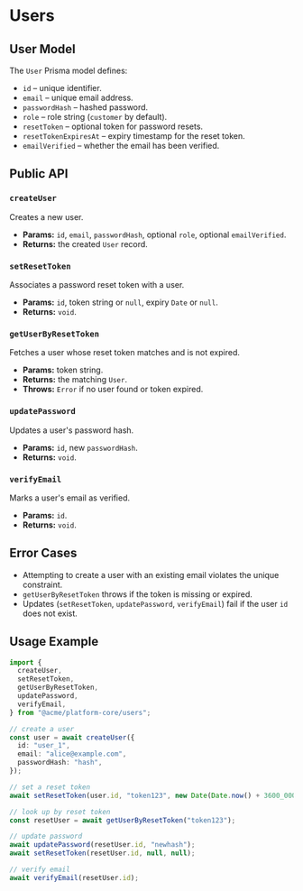 # Users

## User Model
The `User` Prisma model defines:
- `id` – unique identifier.
- `email` – unique email address.
- `passwordHash` – hashed password.
- `role` – role string (`customer` by default).
- `resetToken` – optional token for password resets.
- `resetTokenExpiresAt` – expiry timestamp for the reset token.
- `emailVerified` – whether the email has been verified.

## Public API
### `createUser`
Creates a new user.
- **Params:** `id`, `email`, `passwordHash`, optional `role`, optional `emailVerified`.
- **Returns:** the created `User` record.

### `setResetToken`
Associates a password reset token with a user.
- **Params:** `id`, token string or `null`, expiry `Date` or `null`.
- **Returns:** `void`.

### `getUserByResetToken`
Fetches a user whose reset token matches and is not expired.
- **Params:** token string.
- **Returns:** the matching `User`.
- **Throws:** `Error` if no user found or token expired.

### `updatePassword`
Updates a user's password hash.
- **Params:** `id`, new `passwordHash`.
- **Returns:** `void`.

### `verifyEmail`
Marks a user's email as verified.
- **Params:** `id`.
- **Returns:** `void`.

## Error Cases
- Attempting to create a user with an existing email violates the unique constraint.
- `getUserByResetToken` throws if the token is missing or expired.
- Updates (`setResetToken`, `updatePassword`, `verifyEmail`) fail if the user `id` does not exist.

## Usage Example
```ts
import {
  createUser,
  setResetToken,
  getUserByResetToken,
  updatePassword,
  verifyEmail,
} from "@acme/platform-core/users";

// create a user
const user = await createUser({
  id: "user_1",
  email: "alice@example.com",
  passwordHash: "hash",
});

// set a reset token
await setResetToken(user.id, "token123", new Date(Date.now() + 3600_000));

// look up by reset token
const resetUser = await getUserByResetToken("token123");

// update password
await updatePassword(resetUser.id, "newhash");
await setResetToken(resetUser.id, null, null);

// verify email
await verifyEmail(resetUser.id);
```
